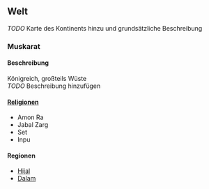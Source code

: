 ## Welt

*TODO* Karte des Kontinents hinzu und grundsätzliche Beschreibung

### Muskarat

#### Beschreibung

Königreich, großteils Wüste  
*TODO* Beschreibung hinzufügen

#### [Religionen](./religion.html)

* Amon Ra
* Jabal Zarg
* Set
* Inpu

#### Regionen

* [Hijal](./hijal.html)
* [Dalam](./dalam.html)
